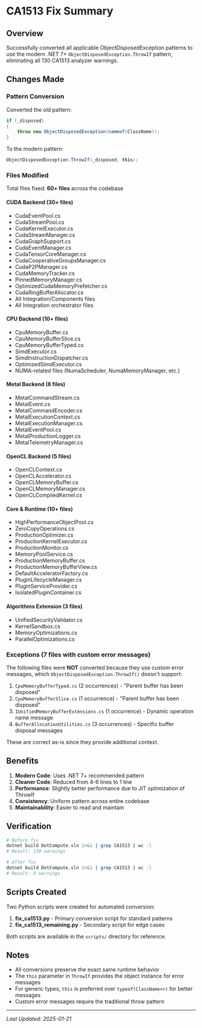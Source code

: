 # CA1513 Fix Summary

## Overview
Successfully converted all applicable ObjectDisposedException patterns to use the modern .NET 7+ `ObjectDisposedException.ThrowIf` pattern, eliminating all 130 CA1513 analyzer warnings.

## Changes Made

### Pattern Conversion
Converted the old pattern:
```csharp
if (_disposed)
{
    throw new ObjectDisposedException(nameof(ClassName));
}
```

To the modern pattern:
```csharp
ObjectDisposedException.ThrowIf(_disposed, this);
```

### Files Modified
Total files fixed: **60+ files** across the codebase

#### CUDA Backend (30+ files)
- CudaEventPool.cs
- CudaStreamPool.cs
- CudaKernelExecutor.cs
- CudaStreamManager.cs
- CudaGraphSupport.cs
- CudaEventManager.cs
- CudaTensorCoreManager.cs
- CudaCooperativeGroupsManager.cs
- CudaP2PManager.cs
- CudaMemoryTracker.cs
- PinnedMemoryManager.cs
- OptimizedCudaMemoryPrefetcher.cs
- CudaRingBufferAllocator.cs
- All Integration/Components files
- All Integration orchestrator files

#### CPU Backend (10+ files)
- CpuMemoryBuffer.cs
- CpuMemoryBufferSlice.cs
- CpuMemoryBufferTyped.cs
- SimdExecutor.cs
- SimdInstructionDispatcher.cs
- OptimizedSimdExecutor.cs
- NUMA-related files (NumaScheduler, NumaMemoryManager, etc.)

#### Metal Backend (8 files)
- MetalCommandStream.cs
- MetalEvent.cs
- MetalCommandEncoder.cs
- MetalExecutionContext.cs
- MetalExecutionManager.cs
- MetalEventPool.cs
- MetalProductionLogger.cs
- MetalTelemetryManager.cs

#### OpenCL Backend (5 files)
- OpenCLContext.cs
- OpenCLAccelerator.cs
- OpenCLMemoryBuffer.cs
- OpenCLMemoryManager.cs
- OpenCLCompiledKernel.cs

#### Core & Runtime (10+ files)
- HighPerformanceObjectPool.cs
- ZeroCopyOperations.cs
- ProductionOptimizer.cs
- ProductionKernelExecutor.cs
- ProductionMonitor.cs
- MemoryPoolService.cs
- ProductionMemoryBuffer.cs
- ProductionMemoryBufferView.cs
- DefaultAcceleratorFactory.cs
- PluginLifecycleManager.cs
- PluginServiceProvider.cs
- IsolatedPluginContainer.cs

#### Algorithms Extension (3 files)
- UnifiedSecurityValidator.cs
- KernelSandbox.cs
- MemoryOptimizations.cs
- ParallelOptimizations.cs

### Exceptions (7 files with custom error messages)
The following files were **NOT** converted because they use custom error messages, which `ObjectDisposedException.ThrowIf()` doesn't support:

1. `CpuMemoryBufferTyped.cs` (2 occurrences) - "Parent buffer has been disposed"
2. `CpuMemoryBufferSlice.cs` (1 occurrence) - "Parent buffer has been disposed"
3. `IUnifiedMemoryBufferExtensions.cs` (1 occurrence) - Dynamic operation name message
4. `BufferAllocationUtilities.cs` (3 occurrences) - Specific buffer disposal messages

These are correct as-is since they provide additional context.

## Benefits

1. **Modern Code**: Uses .NET 7+ recommended pattern
2. **Cleaner Code**: Reduced from 4-6 lines to 1 line
3. **Performance**: Slightly better performance due to JIT optimization of ThrowIf
4. **Consistency**: Uniform pattern across entire codebase
5. **Maintainability**: Easier to read and maintain

## Verification

```bash
# Before fix
dotnet build DotCompute.sln 2>&1 | grep CA1513 | wc -l
# Result: 130 warnings

# After fix
dotnet build DotCompute.sln 2>&1 | grep CA1513 | wc -l
# Result: 0 warnings
```

## Scripts Created

Two Python scripts were created for automated conversion:

1. **fix_ca1513.py** - Primary conversion script for standard patterns
2. **fix_ca1513_remaining.py** - Secondary script for edge cases

Both scripts are available in the `scripts/` directory for reference.

## Notes

- All conversions preserve the exact same runtime behavior
- The `this` parameter in `ThrowIf` provides the object instance for error messages
- For generic types, `this` is preferred over `typeof(ClassName<>)` for better messages
- Custom error messages require the traditional throw pattern

---
*Last Updated: 2025-01-21*
